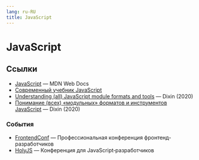 ```yaml
---
lang: ru-RU 
title: JavaScript
---
```

# JavaScript

## Ссылки
- [JavaScript](https://developer.mozilla.org/en-US/docs/Web/JavaScript) — MDN Web Docs
- [Современный учебник JavaScript](https://learn.javascript.ru/)
- [Understanding (all) JavaScript module formats and tools](https://weblogs.asp.net/dixin/understanding-all-javascript-module-formats-and-tools) — Dixin (2020)
- [Понимание (всех) «модульных» форматов и инструментов JavaScript](https://habr.com/ru/post/501198/) — Dixin (2020)

### События
- [FrontendConf](https://frontendconf.ru/) — Профессиональная конференция фронтенд-разработчиков
- [HolyJS](https://holyjs.ru/) — Конференция для JavaScript‑разработчиков
